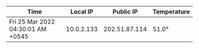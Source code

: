 | Time     | Local IP | Public IP | Temperature |
| ----------- | ----------- | ----------- | ----------- |
| Fri 25 Mar 2022 04:30:01 AM +0545      | 10.0.2.133     | 202.51.87.114  | 51.0° |
